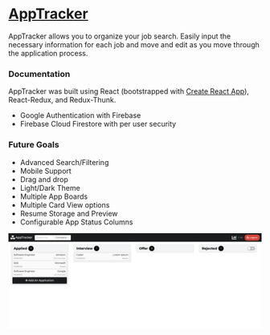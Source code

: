 # [AppTracker](https://app--tracker.herokuapp.com/)

AppTracker allows you to organize your job search. Easily input the necessary information for each job and move and edit as you move through the application process.

### Documentation

AppTracker was built using React (bootstrapped with [Create React App](https://github.com/facebook/create-react-app)), React-Redux, and Redux-Thunk.

- Google Authentication with Firebase
- Firebase Cloud Firestore with per user security

### Future Goals

- Advanced Search/Filtering
- Mobile Support
- Drag and drop
- Light/Dark Theme
- Multiple App Boards
- Multiple Card View options
- Resume Storage and Preview
- Configurable App Status Columns

![Screenshot](src/images/AppTracker.png)

